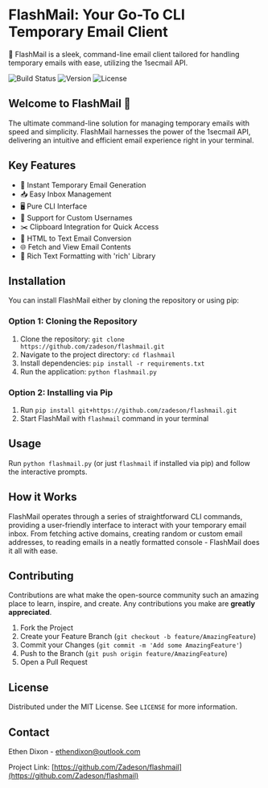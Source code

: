 # FlashMail: Your Go-To CLI Temporary Email Client

🚀 FlashMail is a sleek, command-line email client tailored for handling temporary emails with ease, utilizing the 1secmail API.

![Build Status](https://img.shields.io/badge/build-passing-brightgreen.svg)
![Version](https://img.shields.io/badge/version-1.0.0-blue.svg)
![License](https://img.shields.io/badge/license-MIT-green.svg)

## Welcome to FlashMail 🌟

The ultimate command-line solution for managing temporary emails with speed and simplicity. FlashMail harnesses the power of the 1secmail API, delivering an intuitive and efficient email experience right in your terminal.

## Key Features

- 📩 Instant Temporary Email Generation
- 📥 Easy Inbox Management
- 🖥️ Pure CLI Interface
- 📑 Support for Custom Usernames
- ✂️ Clipboard Integration for Quick Access
- 📖 HTML to Text Email Conversion
- 🌐 Fetch and View Email Contents
- 🎨 Rich Text Formatting with 'rich' Library

## Installation

You can install FlashMail either by cloning the repository or using pip:

### Option 1: Cloning the Repository

1. Clone the repository: `git clone https://github.com/zadeson/flashmail.git`
2. Navigate to the project directory: `cd flashmail`
3. Install dependencies: `pip install -r requirements.txt`
4. Run the application: `python flashmail.py`

### Option 2: Installing via Pip

1. Run `pip install git+https://github.com/zadeson/flashmail.git`
2. Start FlashMail with `flashmail` command in your terminal

## Usage

Run `python flashmail.py` (or just `flashmail` if installed via pip) and follow the interactive prompts.

## How it Works

FlashMail operates through a series of straightforward CLI commands, providing a user-friendly interface to interact with your temporary email inbox. From fetching active domains, creating random or custom email addresses, to reading emails in a neatly formatted console - FlashMail does it all with ease.

## Contributing

Contributions are what make the open-source community such an amazing place to learn, inspire, and create. Any contributions you make are **greatly appreciated**.

1. Fork the Project
2. Create your Feature Branch (`git checkout -b feature/AmazingFeature`)
3. Commit your Changes (`git commit -m 'Add some AmazingFeature'`)
4. Push to the Branch (`git push origin feature/AmazingFeature`)
5. Open a Pull Request

## License

Distributed under the MIT License. See `LICENSE` for more information.

## Contact
Ethen Dixon - ethendixon@outlook.com

Project Link: [https://github.com/Zadeson/flashmail](https://github.com/Zadeson/flashmail)
